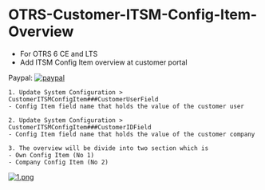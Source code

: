 # OTRS-Customer-ITSM-Config-Item-Overview
- For OTRS 6 CE and LTS
- Add ITSM Config Item overview at customer portal
  
Paypal: [![paypal](https://www.paypalobjects.com/en_US/i/btn/btn_donateCC_LG.gif)](https://paypal.me/MohdAzfar?locale.x=en_US)      

 
	1. Update System Configuration > CustomerITSMConfigItem###CustomerUserField    
	- Config Item field name that holds the value of the customer user  
    
	2. Update System Configuration > CustomerITSMConfigItem###CustomerIDField  
	- Config Item field name that holds the value of the customer company  

	3. The overview will be divide into two section which is 
	- Own Config Item (No 1)
	- Company Config Item (No 2)  
	  
	  
[![1.png](https://i.postimg.cc/L4D3rnXG/1.png)](https://postimg.cc/t7166RFz)